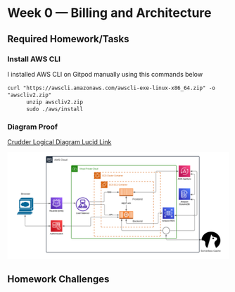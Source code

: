 # Week 0 — Billing and Architecture

## Required Homework/Tasks

### Install AWS CLI
I installed AWS CLI on Gitpod manually using this commands below

```
curl "https://awscli.amazonaws.com/awscli-exe-linux-x86_64.zip" -o "awscliv2.zip"
      unzip awscliv2.zip
      sudo ./aws/install
```
### Diagram Proof
[Crudder Logical Diagram Lucid Link](https://lucid.app/lucidchart/c46186f8-32e2-430e-9584-868406568922/edit?viewport_loc=9%2C-1096%2C2120%2C999%2C0_0&invitationId=inv_b5b3c342-28a3-4eac-8b99-9125b7423722)

![Logical diagram](./assets/Crudder-logical-diagram.png)

## Homework Challenges
